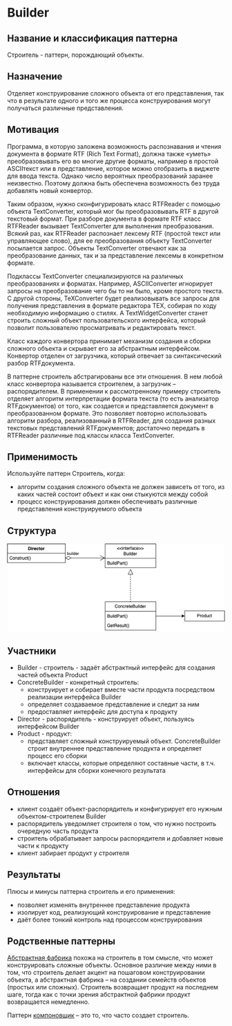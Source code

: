 # Builder
## Название и классификация паттерна
Строитель - паттерн, порождающий объекты.
## Назначение
Отделяет конструирование сложного объекта от его представления, так что в результате одного и того же процесса 
конструирования могут получаться различные представления.
## Мотивация
Программа, в которую заложена возможность распознавания и чтения документа в формате RTF (Rich Text Format), должна 
также «уметь» преобразовывать его во многие другие форматы, например в простой ASCIIтекст или в представление, которое 
можно отобразить в виджете для ввода текста. Однако число вероятных преобразований заранее неизвестно. Поэтому должна
быть обеспечена возможность без труда добавлять новый конвертор.

Таким образом, нужно сконфигурировать класс RTFReader с помощью объекта TextConverter, который мог бы преобразовывать 
RTF в другой текстовый формат. При разборе документа в формате RTF класс RTFReader вызывает TextConverter для выполнения
преобразования. Всякий раз, как RTFReader распознает лексему RTF (простой текст или управляющее слово), для ее 
преобразования объекту TextConverter посылается запрос. Объекты TextConverter отвечают как за преобразование данных, 
так и за представление лексемы в конкретном формате.

Подклассы TextConverter специализируются на различных преобразованиях и форматах. Например, ASCIIConverter игнорирует 
запросы на преобразование чего бы то ни было, кроме простого текста. С другой стороны, TeXConverter будет реализовывать
все запросы для получения представления в формате редактора TЕX, собирая по ходу необходимую информацию о стилях. А 
TextWidgetConverter станет строить сложный объект пользовательского интерфейса, который позволит пользователю 
просматривать и редактировать текст.

Класс каждого конвертора принимает механизм создания и сборки сложного объекта и скрывает его за абстрактным 
интерфейсом. Конвертор отделен от загрузчика, который отвечает за синтаксический разбор RTFдокумента.

В паттерне строитель абстрагированы все эти отношения. В нем любой класс конвертора называется строителем, а загрузчик
– распорядителем. В применении к рассмотренному примеру строитель отделяет алгоритм интерпретации формата текста (то
есть анализатор RTFдокументов) от того, как создается и представляется документ в преобразованном формате. Это
позволяет повторно использовать алгоритм разбора, реализованный в RTFReader, для создания разных текстовых 
представлений RTFдокументов; достаточно передать в RTFReader различные под классы класса TextConverter.
## Применимость
Используйте паттерн Строитель, когда:
- алгоритм создания сложного объекта не должен зависеть от того, из каких частей состоит объект и как они стыкуются 
между собой
- процесс конструирования должен обеспечивать различные представления конструируемого объекта
## Структура
![UML строителя](./builder_uml.png)
## Участники
- Builder - строитель - задаёт абстрактный интерфейс для создания частей объекта Product
- ConcreteBuilder - конкретный строитель:
  - конструирует и собирает вместе части продукта посредством реализации интерфейса Builder
  - определяет создаваемое представление и следит за ним
  - предоставляет интерфейс для доступа к продукту
- Director - распорядитель - конструирует объект, пользуясь интерфейсом Builder
- Product - продукт:
  - представляет сложный конструируемый объект. ConcreteBuilder строит внутреннее представление продукта и определяет 
процесс его сборки
  - включает классы, которые определяют составные части, в т.ч. интерфейсы для сборки конечного результата
## Отношения
- клиент создаёт объект-распорядитель и конфигурирует его нужным объектом-строителем Builder
- распорядитель уведомляет строителя о том, что нужно построить очередную часть продукта
- строитель обрабатывает запросы распорядителя и добавляет новые части к продукту
- клиент забирает продукт у строителя
## Результаты
Плюсы и минусы паттерна строитель и его применения:
- позволяет изменять внутреннее представление продукта
- изолирует код, реализующий конструирование и представление
- даёт более тонкий контроль над процессом конструирования
## Родственные паттерны
[Абстрактная фабрика](../abstract_factory/description.md) похожа на строитель в том смысле, что может конструировать 
сложные объекты. Основное различие между ними в том, что строитель делает акцент на пошаговом конструировании объекта, 
а абстрактная фабрика – на создании семейств объектов (простых или сложных). Строитель возвращает продукт на последнем
шаге, тогда как с точки зрения абстрактной фабрики продукт возвращается немедленно.

Паттерн [компоновщик](../../structural/composite/description.md) – это то, что часто создает строитель.